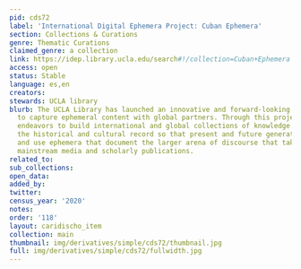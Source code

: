 ```yaml
---
pid: cds72
label: 'International Digital Ephemera Project: Cuban Ephemera'
section: Collections & Curations
genre: Thematic Curations
claimed_genre: a collection
link: https://idep.library.ucla.edu/search#!/collection=Cuban+Ephemera
access: open
status: Stable
language: es,en
creators:
stewards: UCLA library
blurb: The UCLA Library has launched an innovative and forward-looking initiative
  to capture ephemeral content with global partners. Through this project, UCLA Library
  endeavors to build international and global collections of knowledge and to preserve
  the historical and cultural record so that present and future generations can access
  and use ephemera that document the larger arena of discourse that takes place alongside
  mainstream media and scholarly publications.
related_to:
sub_collections:
open_data:
added_by:
twitter:
census_year: '2020'
notes:
order: '118'
layout: caridischo_item
collection: main
thumbnail: img/derivatives/simple/cds72/thumbnail.jpg
full: img/derivatives/simple/cds72/fullwidth.jpg
---
```

